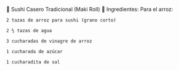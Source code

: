 🍣 Sushi Casero Tradicional (Maki Roll)
🍚 Ingredientes:
Para el arroz:

    2 tazas de arroz para sushi (grano corto)

    2 ½ tazas de agua

    3 cucharadas de vinagre de arroz

    1 cucharada de azúcar

    1 cucharadita de sal